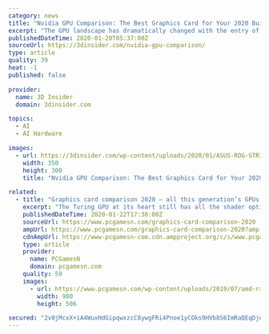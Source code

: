 ```yaml
---
category: news
title: "Nvidia GPU Comparison: The Best Graphics Card for Your 2020 Build"
excerpt: "The GPU landscape has dramatically changed with the entry of Nvidia’s RTX 20 series ... It sounds a bit deep, but what this does is that they effectively use AI to simulate higher resolution rendering without asking for more computational power. This technology is going to give you better game performance at higher resolutions like 4K ..."
publishedDateTime: 2020-01-20T05:37:00Z
sourceUrl: https://3dinsider.com/nvidia-gpu-comparison/
type: article
quality: 39
heat: -1
published: false

provider:
  name: 3D Insider
  domain: 3dinsider.com

topics:
  - AI
  - AI Hardware

images:
  - url: https://3dinsider.com/wp-content/uploads/2020/01/ASUS-ROG-STRIX-GeForce-RTX-2080-Ti.png
    width: 350
    height: 300
    title: "Nvidia GPU Comparison: The Best Graphics Card for Your 2020 Build"

related:
  - title: "Graphics card comparison 2020 – all this generation’s GPUs ranked"
    excerpt: "The Turing GPU at its heart still has all the shader optimisations Nvidia dropped into the architecture but loses all the ray tracing and AI goodness baked into the RTX cards. No matter if it’s cheap enough, right? And it is. Sometimes. Unfortunately a host of overclocked 1660 Ti cards come out far more expensive than even the RTX 2060 is ..."
    publishedDateTime: 2020-01-22T17:38:00Z
    sourceUrl: https://www.pcgamesn.com/graphics-card-comparison-2020
    ampUrl: https://www.pcgamesn.com/graphics-card-comparison-2020?amp
    cdnAmpUrl: https://www-pcgamesn-com.cdn.ampproject.org/c/s/www.pcgamesn.com/graphics-card-comparison-2020?amp
    type: article
    provider:
      name: PCGamesN
      domain: pcgamesn.com
    quality: 59
    images:
      - url: https://www.pcgamesn.com/wp-content/uploads/2019/07/amd-rx-5700-vs-rx-5700-xt-900x506.jpg
        width: 900
        height: 506

secured: "2v0jMcxX+iA4WuxHdGipqwxzcC8ywgFRi4Pnoe1yCOks9HVb8S6ImRaQEqDjojB9gr8r+2Wlr2jteKbCsPNTlT6UnK60qmcfpDEtmC7gvzyIQAEWTundyIgsTXKx2pKjnlCy1J/TH23R2CfUUXt4W21yHcFXAGa2bxsUdICVzodp9brOpDMbopL8Jc4km851EK5ucvaEvdUuSieW8kUUbZ6W4b1vfeasEJCWYBwz9BNBf6aaOzeq9O16GvwPfjmb6hLpj0AjRJugOZmFpf5dWIuKFVDq3C2/0Ey0OjXuZ82dVkSUvvRIjZ++pLywr0m6gOLgj690jHv9M+AJn0umw6t0izbOtGagqin5BqZZkkU/x35SiAE302unCVY0YBFMEtwJJ9vVhYZZo17SiUuehKS2mWXIBksDfPEp1H2y+F6BYD8ITOqz9AQm5JMG1JkGMflvAbWtR6nd0R5gyuiCBA==;DlA+bKNiNW4ZrK1fCRP+lg=="
---
```


